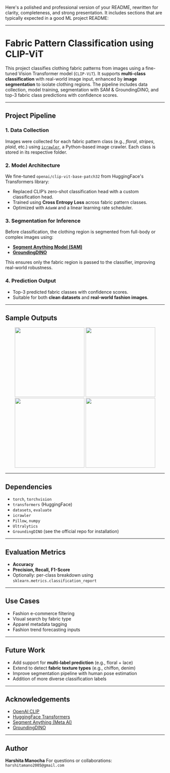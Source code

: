 Here's a polished and professional version of your README, rewritten for clarity, completeness, and strong presentation. It includes sections that are typically expected in a good ML project README:

---

# Fabric Pattern Classification using CLIP-ViT

This project classifies clothing fabric patterns from images using a fine-tuned Vision Transformer model (`CLIP-ViT`). It supports **multi-class classification** with real-world image input, enhanced by **image segmentation** to isolate clothing regions. The pipeline includes data collection, model training, segmentation with SAM & GroundingDINO, and top-3 fabric class predictions with confidence scores.

---

## Project Pipeline

### 1. Data Collection

Images were collected for each fabric pattern class (e.g., *floral*, *stripes*, *plaid*, etc.) using [`icrawler`](https://github.com/hellock/icrawler), a Python-based image crawler. Each class is stored in its respective folder.


### 2. Model Architecture

We fine-tuned `openai/clip-vit-base-patch32` from HuggingFace's Transformers library:

* Replaced CLIP’s zero-shot classification head with a custom classification head.
* Trained using **Cross Entropy Loss** across fabric pattern classes.
* Optimized with `AdamW` and a linear learning rate scheduler.

### 3. Segmentation for Inference

Before classification, the clothing region is segmented from full-body or complex images using:

* **[Segment Anything Model (SAM)](https://github.com/facebookresearch/segment-anything)**
* **[GroundingDINO](https://github.com/IDEA-Research/GroundingDINO)**

This ensures only the fabric region is passed to the classifier, improving real-world robustness.

### 4. Prediction Output

* Top-3 predicted fabric classes with confidence scores.
* Suitable for both **clean datasets** and **real-world fashion images**.

---

## Sample Outputs

<p align="center">
  <img src="https://github.com/user-attachments/assets/9836531f-78af-440e-b535-a717bbbbbea4" width="220"/>
  <img src="https://github.com/user-attachments/assets/16805d5a-2e5c-4701-a454-d254ae11b67f" width="220"/>
  <img src="https://github.com/user-attachments/assets/6b08f245-3196-456c-8d32-b2762684616e" width="220"/>
  <img src="https://github.com/user-attachments/assets/ed37ebdc-f0a2-4f9f-a505-2d17addbafdf" width="220"/>
</p>

---

## Dependencies

* `torch`, `torchvision`
* `transformers` (HuggingFace)
* `datasets`, `evaluate`
* `icrawler`
* `Pillow`, `numpy`
* `Ultralytics`
* `GroundingDINO` (see the official repo for installation)

---

## Evaluation Metrics

* **Accuracy**
* **Precision, Recall, F1-Score**
* Optionally: per-class breakdown using `sklearn.metrics.classification_report`

---

## Use Cases

* Fashion e-commerce filtering
* Visual search by fabric type
* Apparel metadata tagging
* Fashion trend forecasting inputs

---

## Future Work

* Add support for **multi-label prediction** (e.g., floral + lace)
* Extend to detect **fabric texture types** (e.g., chiffon, denim)
* Improve segmentation pipeline with human pose estimation
* Addition of more diverse classification labels
---

## Acknowledgements

* [OpenAI CLIP](https://github.com/openai/CLIP)
* [HuggingFace Transformers](https://huggingface.co)
* [Segment Anything (Meta AI)](https://segment-anything.com/)
* [GroundingDINO](https://github.com/IDEA-Research/GroundingDINO)

---

## Author

**Harshita Manocha**
For questions or collaborations: `harshitamano2005@gmail.com`
